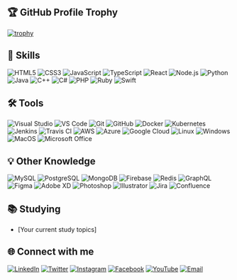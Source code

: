 ## 🏆 GitHub Profile Trophy

[![trophy](https://github-profile-trophy.vercel.app/?username=yourusername&theme=onedark)](https://github.com/yourusername/github-profile-trophy)

## 🚀 Skills

![HTML5](https://img.shields.io/badge/-HTML5-E34F26?style=flat&logo=html5&logoColor=white)
![CSS3](https://img.shields.io/badge/-CSS3-1572B6?style=flat&logo=css3)
![JavaScript](https://img.shields.io/badge/-JavaScript-F7DF1E?style=flat&logo=javascript&logoColor=323330)
![TypeScript](https://img.shields.io/badge/-TypeScript-007ACC?style=flat&logo=typescript&logoColor=white)
![React](https://img.shields.io/badge/-React-61DAFB?style=flat&logo=react&logoColor=black)
![Node.js](https://img.shields.io/badge/-Node.js-339933?style=flat&logo=node.js&logoColor=white)
![Python](https://img.shields.io/badge/-Python-3776AB?style=flat&logo=python&logoColor=white)
![Java](https://img.shields.io/badge/-Java-007396?style=flat&logo=java&logoColor=white)
![C++](https://img.shields.io/badge/-C++-00599C?style=flat&logo=c%2B%2B&logoColor=white)
![C#](https://img.shields.io/badge/-C%23-239120?style=flat&logo=c-sharp&logoColor=white)
![PHP](https://img.shields.io/badge/-PHP-777BB4?style=flat&logo=php&logoColor=white)
![Ruby](https://img.shields.io/badge/-Ruby-CC342D?style=flat&logo=ruby&logoColor=white)
![Swift](https://img.shields.io/badge/-Swift-FA7343?style=flat&logo=swift&logoColor=white)

## 🛠️ Tools

![Visual Studio](https://img.shields.io/badge/-Visual%20Studio-5C2D91?style=flat&logo=visual-studio&logoColor=white)
![VS Code](https://img.shields.io/badge/-VS%20Code-007ACC?style=flat&logo=visual-studio-code&logoColor=white)
![Git](https://img.shields.io/badge/-Git-F05032?style=flat&logo=git&logoColor=white)
![GitHub](https://img.shields.io/badge/-GitHub-181717?style=flat&logo=github&logoColor=white)
![Docker](https://img.shields.io/badge/-Docker-2496ED?style=flat&logo=docker&logoColor=white)
![Kubernetes](https://img.shields.io/badge/-Kubernetes-326CE5?style=flat&logo=kubernetes&logoColor=white)
![Jenkins](https://img.shields.io/badge/-Jenkins-D24939?style=flat&logo=jenkins&logoColor=white)
![Travis CI](https://img.shields.io/badge/-Travis%20CI-3EAAAF?style=flat&logo=travis-ci&logoColor=white)
![AWS](https://img.shields.io/badge/-AWS-232F3E?style=flat&logo=amazon-aws&logoColor=white)
![Azure](https://img.shields.io/badge/-Azure-0078D4?style=flat&logo=microsoft-azure&logoColor=white)
![Google Cloud](https://img.shields.io/badge/-Google%20Cloud-4285F4?style=flat&logo=google-cloud&logoColor=white)
![Linux](https://img.shields.io/badge/-Linux-FCC624?style=flat&logo=linux&logoColor=black)
![Windows](https://img.shields.io/badge/-Windows-0078D6?style=flat&logo=windows&logoColor=white)
![MacOS](https://img.shields.io/badge/-MacOS-000000?style=flat&logo=apple&logoColor=white)
![Microsoft Office](https://img.shields.io/badge/-Microsoft%20Office-D83B01?style=flat&logo=microsoft-office&logoColor=white)

## 💡 Other Knowledge

![MySQL](https://img.shields.io/badge/-MySQL-4479A1?style=flat&logo=mysql&logoColor=white)
![PostgreSQL](https://img.shields.io/badge/-PostgreSQL-336791?style=flat&logo=postgresql&logoColor=white)
![MongoDB](https://img.shields.io/badge/-MongoDB-47A248?style=flat&logo=mongodb&logoColor=white)
![Firebase](https://img.shields.io/badge/-Firebase-FFCA28?style=flat&logo=firebase&logoColor=black)
![Redis](https://img.shields.io/badge/-Redis-DC382D?style=flat&logo=redis&logoColor=white)
![GraphQL](https://img.shields.io/badge/-GraphQL-E10098?style=flat&logo=graphql&logoColor=white)
![Figma](https://img.shields.io/badge/-Figma-F24E1E?style=flat&logo=figma&logoColor=white)
![Adobe XD](https://img.shields.io/badge/-Adobe%20XD-FF61F6?style=flat&logo=adobe-xd&logoColor=white)
![Photoshop](https://img.shields.io/badge/-Photoshop-31A8FF?style=flat&logo=adobe-photoshop&logoColor=black)
![Illustrator](https://img.shields.io/badge/-Illustrator-FF9A00?style=flat&logo=adobe-illustrator&logoColor=black)
![Jira](https://img.shields.io/badge/-Jira-0052CC?style=flat&logo=jira&logoColor=white)
![Confluence](https://img.shields.io/badge/-Confluence-172B4D?style=flat&logo=confluence&logoColor=white)

## 📚 Studying

- [Your current study topics]

## 🌐 Connect with me

[![LinkedIn](https://img.shields.io/badge/-LinkedIn-0077B5?style=flat&logo=linkedin&logoColor=white)](https://www.linkedin.com/in/yourlinkedin)
[![Twitter](https://img.shields.io/badge/-Twitter-1DA1F2?style=flat&logo=twitter&logoColor=white)](https://twitter.com/yourtwitter)
[![Instagram](https://img.shields.io/badge/-Instagram-E4405F?style=flat&logo=instagram&logoColor=white)](https://www.instagram.com/yourinstagram)
[![Facebook](https://img.shields.io/badge/-Facebook-1877F2?style=flat&logo=facebook&logoColor=white)](https://www.facebook.com/yourfacebook)
[![YouTube](https://img.shields.io/badge/-YouTube-FF0000?style=flat&logo=youtube&logoColor=white)](https://www.youtube.com/c/youryoutube)
[![Email](https://img.shields.io/badge/-Email-D14836?style=flat&logo=gmail&logoColor=white)](mailto:youremail@example.com)
